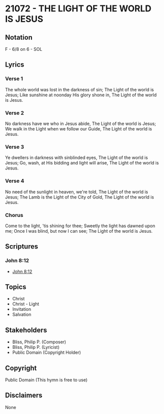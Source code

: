 # 21072 - THE LIGHT OF THE WORLD IS JESUS

## Notation

F - 6/8 on 6 - SOL

## Lyrics

### Verse 1

The whole world was lost in the darkness of sin; The Light of the world is Jesus; Like sunshine at noonday His glory shone in, The Light of the world is Jesus.

### Verse 2

No darkness have we who in Jesus abide, The Light of the world is Jesus; We walk in the Light when we follow our Guide, The Light of the world is Jesus.

### Verse 3

Ye dwellers in darkness with sinblinded eyes, The Light of the world is Jesus; Go, wash, at His bidding and light will arise, The Light of the world is Jesus.

### Verse 4

No need of the sunlight in heaven, we're told, The Light of the world is Jesus; The Lamb is the Light of the City of Gold, The Light of the world is Jesus.

### Chorus

Come to the light, 'tis shining for thee; Sweetly the light has dawned upon me; Once I was blind, but now I can see; The Light of the world is Jesus.


## Scriptures

### John 8:12

- [John 8:12](https://www.biblegateway.com/passage/?search=John%208%3A12)


## Topics

- Christ
- Christ - Light
- Invitation
- Salvation

## Stakeholders

- Bliss, Philip P. (Composer)
- Bliss, Philip P. (Lyricist)
- Public Domain (Copyright Holder)

## Copyright

Public Domain
(This hymn is free to use)

## Disclaimers

None

